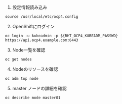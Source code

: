 1. 設定情報読み込み

```
source /usr/local/etc/ocp4.config
```

2. OpenShiftにログイン

```
oc login -u kubeadmin -p ${RHT_OCP4_KUBEADM_PASSWD} https://api.ocp4.example.com:6443
```

3. Node一覧を確認

```
oc get nodes
```

4. Nodeのリソースを確認

```
oc adm top node
```

5. master ノードの詳細を確認

```
oc describe node master01
```
